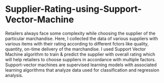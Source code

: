 # Supplier-Rating-using-Support-Vector-Machine
Retailers always face some complexity while choosing the supplier of the particular marchandise. Here, I collected the data of various suppliers with various items with their rating according to different fctors like quality, quantity, on-time delivery of the marchandise. I used Support Vector Machine algorithm to train & predict the supplier with overall rating which will help retailers to choose suppliers in accordance with multiple factors. Support-vector machines are supervised learning models with associated learning algorithms that analyze data used for classification and regression analysis. 
